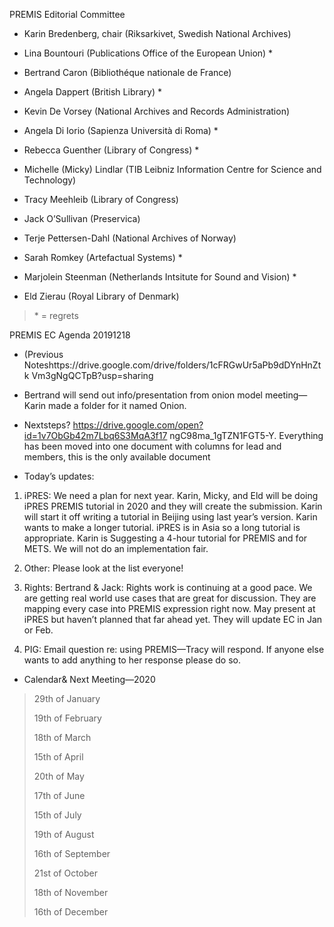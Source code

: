 PREMIS Editorial Committee

-   Karin Bredenberg, chair (Riksarkivet, Swedish National Archives)

-   Lina Bountouri (Publications Office of the European Union) \*

-   Bertrand Caron (Bibliothéque nationale de France)

-   Angela Dappert (British Library) \*

-   Kevin De Vorsey (National Archives and Records Administration)

-   Angela Di Iorio (Sapienza Università di Roma) \*

-   Rebecca Guenther (Library of Congress) \*

-   Michelle (Micky) Lindlar (TIB Leibniz Information Centre for Science
    and Technology)

-   Tracy Meehleib (Library of Congress)

-   Jack O’Sullivan (Preservica)

-   Terje Pettersen-Dahl (National Archives of Norway)

-   Sarah Romkey (Artefactual Systems) \*

-   Marjolein Steenman (Netherlands Intsitute for Sound and Vision) \*

-   Eld Zierau (Royal Library of Denmark)

> \* = regrets

PREMIS EC Agenda 20191218

-   (Previous
    Noteshttps://drive.google.com/drive/folders/1cFRGwUr5aPb9dDYnHnZtk
    Vm3gNgQCTpB?usp=sharing

-   Bertrand will send out info/presentation from onion model
    meeting—Karin made a folder for it named Onion.

-   Nextsteps? https://drive.google.com/open?id=1v7ObGb42m7Lbq6S3MqA3f17
    ngC98ma\_1gTZN1FGT5-Y. Everything has been moved into one document
    with columns for lead and members, this is the only available
    document

-   Today’s updates:

1.  iPRES: We need a plan for next year. Karin, Micky, and Eld will be
    doing iPRES PREMIS tutorial in 2020 and they will create the
    submission. Karin will start it off writing a tutorial in Beijing
    using last year’s version. Karin wants to make a longer tutorial.
    iPRES is in Asia so a long tutorial is appropriate. Karin is
    Suggesting a 4-hour tutorial for PREMIS and for METS. We will not do
    an implementation fair.

2.  Other: Please look at the list everyone!

3.  Rights: Bertrand & Jack: Rights work is continuing at a good pace.
    We are getting real world use cases that are great for discussion.
    They are mapping every case into PREMIS expression right now. May
    present at iPRES but haven’t planned that far ahead yet. They will
    update EC in Jan or Feb.

4.  PIG: Email question re: using PREMIS—Tracy will respond. If anyone
    else wants to add anything to her response please do so.

-   Calendar& Next Meeting—2020

> 29th of January
>
> 19th of February
>
> 18th of March
>
> 15th of April
>
> 20th of May
>
> 17th of June
>
> 15th of July
>
> 19th of August
>
> 16th of September
>
> 21st of October
>
> 18th of November
>
> 16th of December
